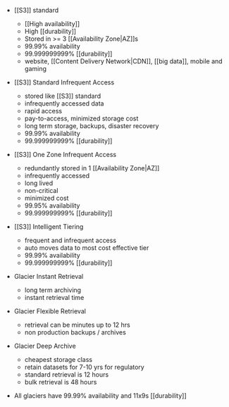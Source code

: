 - [[S3]] standard
  - [[High availability]]
  - High [[durability]]
  - Stored in >= 3 [[Availability Zone|AZ]]s
  - 99.99% availability
  - 99.999999999% [[durability]]
  - website, [[Content Delivery Network|CDN]], [[big data]], mobile and gaming
- [[S3]] Standard Infrequent Access
  - stored like [[S3]] standard
  - infrequently accessed data
  - rapid access
  - pay-to-access, minimized storage cost
  - long term storage, backups, disaster recovery
  - 99.99% availability
  - 99.999999999% [[durability]]
- [[S3]] One Zone Infrequent Access
  - redundantly stored in 1 [[Availability Zone|AZ]]
  - infrequently accessed
  - long lived
  - non-critical
  - minimized cost
  - 99.95% availability
  - 99.999999999% [[durability]]
- [[S3]] Intelligent Tiering
  - frequent and infrequent access
  - auto moves data to most cost effective tier
  - 99.99% availability
  - 99.999999999% [[durability]]

- Glacier Instant Retrieval
  - long term archiving
  - instant retrieval time
- Glacier Flexible Retrieval
  - retrieval can be minutes up to 12 hrs
  - non production backups / archives
- Glacier Deep Archive
  - cheapest storage class
  - retain datasets for 7-10 yrs for regulatory
  - standard retrieval is 12 hours
  - bulk retrieval is 48 hours
- All glaciers have 99.99% availability and 11x9s [[durability]]